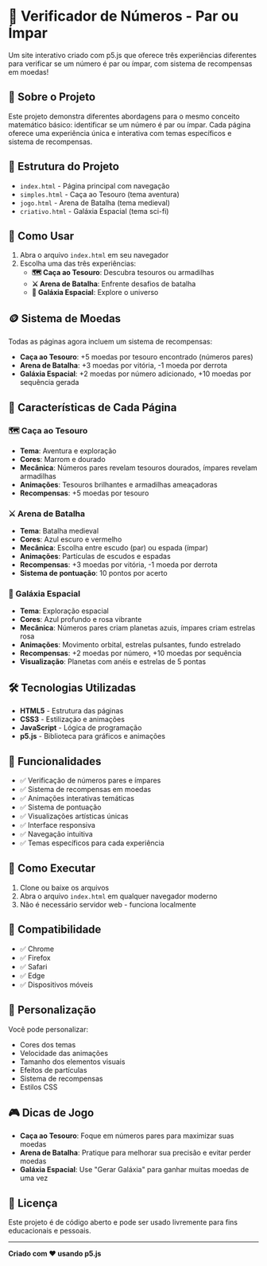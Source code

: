 # 🔢 Verificador de Números - Par ou Ímpar

Um site interativo criado com p5.js que oferece três experiências diferentes para verificar se um número é par ou ímpar, com sistema de recompensas em moedas!

## 🎯 Sobre o Projeto

Este projeto demonstra diferentes abordagens para o mesmo conceito matemático básico: identificar se um número é par ou ímpar. Cada página oferece uma experiência única e interativa com temas específicos e sistema de recompensas.

## 📁 Estrutura do Projeto

- `index.html` - Página principal com navegação
- `simples.html` - Caça ao Tesouro (tema aventura)
- `jogo.html` - Arena de Batalha (tema medieval)
- `criativo.html` - Galáxia Espacial (tema sci-fi)

## 🚀 Como Usar

1. Abra o arquivo `index.html` em seu navegador
2. Escolha uma das três experiências:
   - **🗺️ Caça ao Tesouro**: Descubra tesouros ou armadilhas
   - **⚔️ Arena de Batalha**: Enfrente desafios de batalha
   - **🌌 Galáxia Espacial**: Explore o universo

## 🪙 Sistema de Moedas

Todas as páginas agora incluem um sistema de recompensas:

- **Caça ao Tesouro**: +5 moedas por tesouro encontrado (números pares)
- **Arena de Batalha**: +3 moedas por vitória, -1 moeda por derrota
- **Galáxia Espacial**: +2 moedas por número adicionado, +10 moedas por sequência gerada

## 🎨 Características de Cada Página

### 🗺️ Caça ao Tesouro
- **Tema**: Aventura e exploração
- **Cores**: Marrom e dourado
- **Mecânica**: Números pares revelam tesouros dourados, ímpares revelam armadilhas
- **Animações**: Tesouros brilhantes e armadilhas ameaçadoras
- **Recompensas**: +5 moedas por tesouro

### ⚔️ Arena de Batalha
- **Tema**: Batalha medieval
- **Cores**: Azul escuro e vermelho
- **Mecânica**: Escolha entre escudo (par) ou espada (ímpar)
- **Animações**: Partículas de escudos e espadas
- **Recompensas**: +3 moedas por vitória, -1 moeda por derrota
- **Sistema de pontuação**: 10 pontos por acerto

### 🌌 Galáxia Espacial
- **Tema**: Exploração espacial
- **Cores**: Azul profundo e rosa vibrante
- **Mecânica**: Números pares criam planetas azuis, ímpares criam estrelas rosa
- **Animações**: Movimento orbital, estrelas pulsantes, fundo estrelado
- **Recompensas**: +2 moedas por número, +10 moedas por sequência
- **Visualização**: Planetas com anéis e estrelas de 5 pontas

## 🛠️ Tecnologias Utilizadas

- **HTML5** - Estrutura das páginas
- **CSS3** - Estilização e animações
- **JavaScript** - Lógica de programação
- **p5.js** - Biblioteca para gráficos e animações

## 🎯 Funcionalidades

- ✅ Verificação de números pares e ímpares
- ✅ Sistema de recompensas em moedas
- ✅ Animações interativas temáticas
- ✅ Sistema de pontuação
- ✅ Visualizações artísticas únicas
- ✅ Interface responsiva
- ✅ Navegação intuitiva
- ✅ Temas específicos para cada experiência

## 🚀 Como Executar

1. Clone ou baixe os arquivos
2. Abra o arquivo `index.html` em qualquer navegador moderno
3. Não é necessário servidor web - funciona localmente

## 📱 Compatibilidade

- ✅ Chrome
- ✅ Firefox
- ✅ Safari
- ✅ Edge
- ✅ Dispositivos móveis

## 🎨 Personalização

Você pode personalizar:
- Cores dos temas
- Velocidade das animações
- Tamanho dos elementos visuais
- Efeitos de partículas
- Sistema de recompensas
- Estilos CSS

## 🎮 Dicas de Jogo

- **Caça ao Tesouro**: Foque em números pares para maximizar suas moedas
- **Arena de Batalha**: Pratique para melhorar sua precisão e evitar perder moedas
- **Galáxia Espacial**: Use "Gerar Galáxia" para ganhar muitas moedas de uma vez

## 📝 Licença

Este projeto é de código aberto e pode ser usado livremente para fins educacionais e pessoais.

---

**Criado com ❤️ usando p5.js** 